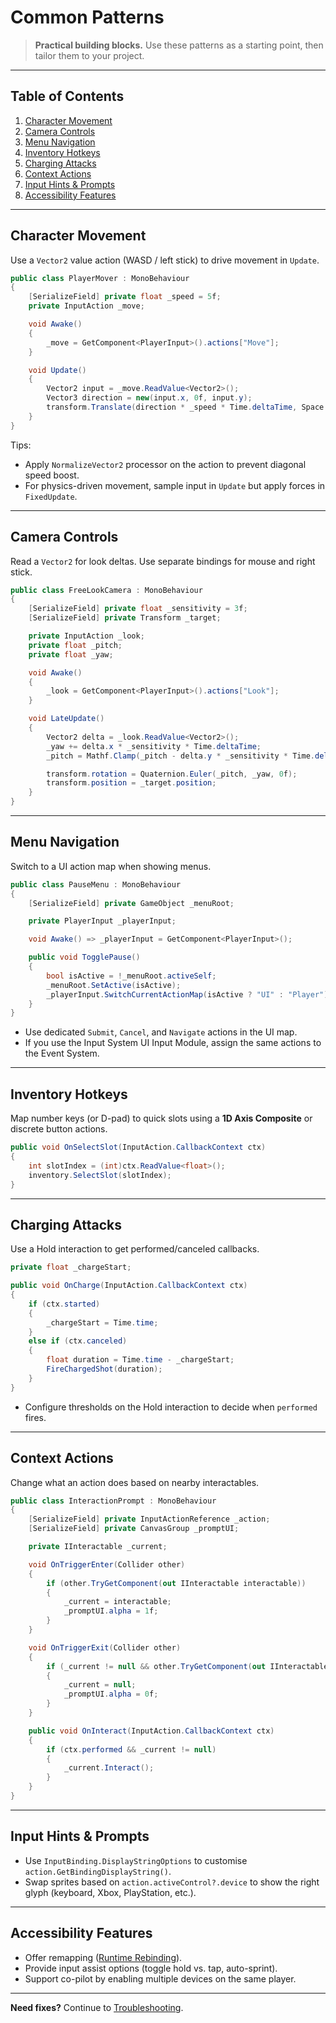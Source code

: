 # Common Patterns

> **Practical building blocks.** Use these patterns as a starting point, then tailor them to your
> project.

---

## Table of Contents

1. [Character Movement](#character-movement)
2. [Camera Controls](#camera-controls)
3. [Menu Navigation](#menu-navigation)
4. [Inventory Hotkeys](#inventory-hotkeys)
5. [Charging Attacks](#charging-attacks)
6. [Context Actions](#context-actions)
7. [Input Hints & Prompts](#input-hints--prompts)
8. [Accessibility Features](#accessibility-features)

---

## Character Movement

Use a `Vector2` value action (WASD / left stick) to drive movement in `Update`.

```csharp
public class PlayerMover : MonoBehaviour
{
    [SerializeField] private float _speed = 5f;
    private InputAction _move;

    void Awake()
    {
        _move = GetComponent<PlayerInput>().actions["Move"];
    }

    void Update()
    {
        Vector2 input = _move.ReadValue<Vector2>();
        Vector3 direction = new(input.x, 0f, input.y);
        transform.Translate(direction * _speed * Time.deltaTime, Space.World);
    }
}
```

Tips:

- Apply `NormalizeVector2` processor on the action to prevent diagonal speed boost.
- For physics-driven movement, sample input in `Update` but apply forces in `FixedUpdate`.

---

## Camera Controls

Read a `Vector2` for look deltas. Use separate bindings for mouse and right stick.

```csharp
public class FreeLookCamera : MonoBehaviour
{
    [SerializeField] private float _sensitivity = 3f;
    [SerializeField] private Transform _target;

    private InputAction _look;
    private float _pitch;
    private float _yaw;

    void Awake()
    {
        _look = GetComponent<PlayerInput>().actions["Look"];
    }

    void LateUpdate()
    {
        Vector2 delta = _look.ReadValue<Vector2>();
        _yaw += delta.x * _sensitivity * Time.deltaTime;
        _pitch = Mathf.Clamp(_pitch - delta.y * _sensitivity * Time.deltaTime, -70f, 80f);

        transform.rotation = Quaternion.Euler(_pitch, _yaw, 0f);
        transform.position = _target.position;
    }
}
```

---

## Menu Navigation

Switch to a UI action map when showing menus.

```csharp
public class PauseMenu : MonoBehaviour
{
    [SerializeField] private GameObject _menuRoot;

    private PlayerInput _playerInput;

    void Awake() => _playerInput = GetComponent<PlayerInput>();

    public void TogglePause()
    {
        bool isActive = !_menuRoot.activeSelf;
        _menuRoot.SetActive(isActive);
        _playerInput.SwitchCurrentActionMap(isActive ? "UI" : "Player");
    }
}
```

- Use dedicated `Submit`, `Cancel`, and `Navigate` actions in the UI map.
- If you use the Input System UI Input Module, assign the same actions to the Event System.

---

## Inventory Hotkeys

Map number keys (or D-pad) to quick slots using a **1D Axis Composite** or discrete button actions.

```csharp
public void OnSelectSlot(InputAction.CallbackContext ctx)
{
    int slotIndex = (int)ctx.ReadValue<float>();
    inventory.SelectSlot(slotIndex);
}
```

---

## Charging Attacks

Use a Hold interaction to get performed/canceled callbacks.

```csharp
private float _chargeStart;

public void OnCharge(InputAction.CallbackContext ctx)
{
    if (ctx.started)
    {
        _chargeStart = Time.time;
    }
    else if (ctx.canceled)
    {
        float duration = Time.time - _chargeStart;
        FireChargedShot(duration);
    }
}
```

- Configure thresholds on the Hold interaction to decide when `performed` fires.

---

## Context Actions

Change what an action does based on nearby interactables.

```csharp
public class InteractionPrompt : MonoBehaviour
{
    [SerializeField] private InputActionReference _action;
    [SerializeField] private CanvasGroup _promptUI;

    private IInteractable _current;

    void OnTriggerEnter(Collider other)
    {
        if (other.TryGetComponent(out IInteractable interactable))
        {
            _current = interactable;
            _promptUI.alpha = 1f;
        }
    }

    void OnTriggerExit(Collider other)
    {
        if (_current != null && other.TryGetComponent(out IInteractable interactable) && interactable == _current)
        {
            _current = null;
            _promptUI.alpha = 0f;
        }
    }

    public void OnInteract(InputAction.CallbackContext ctx)
    {
        if (ctx.performed && _current != null)
        {
            _current.Interact();
        }
    }
}
```

---

## Input Hints & Prompts

- Use `InputBinding.DisplayStringOptions` to customise `action.GetBindingDisplayString()`.
- Swap sprites based on `action.activeControl?.device` to show the right glyph (keyboard, Xbox,
  PlayStation, etc.).

---

## Accessibility Features

- Offer remapping ([Runtime Rebinding](./03-ADVANCED-TECHNIQUES.md#runtime-rebinding)).
- Provide input assist options (toggle hold vs. tap, auto-sprint).
- Support co-pilot by enabling multiple devices on the same player.

---

**Need fixes?** Continue to [Troubleshooting](./05-TROUBLESHOOTING.md).
